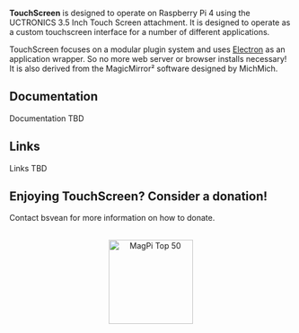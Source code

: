 **TouchScreen** is designed to operate on Raspberry Pi 4 using the UCTRONICS 3.5 Inch Touch Screen attachment. It is designed to operate as a custom touchscreen interface for a number of different applications. 

TouchScreen focuses on a modular plugin system and uses [Electron](http://electron.atom.io/) as an application wrapper. So no more web server or browser installs necessary! It is also derived from the MagicMirror² software designed by MichMich.

## Documentation
Documentation TBD

## Links
Links TBD

## Enjoying TouchScreen? Consider a donation!

Contact bsvean for more information on how to donate.

<p align="center">
<br>
	<a href="https://forum.magicmirror.builders/topic/728/magicmirror-is-voted-number-1-in-the-magpi-top-50"><img src="https://magicmirror.builders/img/magpi-best-watermark-custom.png" width="150" alt="MagPi Top 50"></a>
</p>
